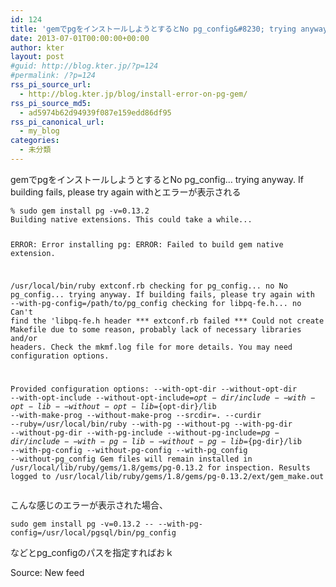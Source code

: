 ```yaml
---
id: 124
title: 'gemでpgをインストールしようとするとNo pg_config&#8230; trying anyway. If building fails, please try again withとエラーが表示される'
date: 2013-07-01T00:00:00+00:00
author: kter
layout: post
#guid: http://blog.kter.jp/?p=124
#permalink: /?p=124
rss_pi_source_url:
  - http://blog.kter.jp/blog/install-error-on-pg-gem/
rss_pi_source_md5:
  - ad5974b62d94939f087e159edd86df95
rss_pi_canonical_url:
  - my_blog
categories:
  - 未分類
---
```

gemでpgをインストールしようとするとNo pg_config&#8230; trying anyway. If building fails, please try again withとエラーが表示される

<div class="highlight">
  <pre><code class="language-">% sudo gem install pg -v=0.13.2
Building native extensions. This could take a while...

ERROR: Error installing pg:
ERROR: Failed to build gem native extension.

/usr/local/bin/ruby extconf.rb
checking for pg_config... no
No pg_config... trying anyway. If building fails, please try again with
--with-pg-config=/path/to/pg_config
checking for libpq-fe.h... no
Can't find the 'libpq-fe.h header
*** extconf.rb failed ***
Could not create Makefile due to some reason, probably lack of
necessary libraries and/or headers. Check the mkmf.log file for more
details. You may need configuration options.

Provided configuration options:
--with-opt-dir
--without-opt-dir
--with-opt-include
--without-opt-include=${opt-dir}/include
--with-opt-lib
--without-opt-lib=${opt-dir}/lib
--with-make-prog
--without-make-prog
--srcdir=.
--curdir
--ruby=/usr/local/bin/ruby
--with-pg
--without-pg
--with-pg-dir
--without-pg-dir
--with-pg-include
--without-pg-include=${pg-dir}/include
--with-pg-lib
--without-pg-lib=${pg-dir}/lib
--with-pg-config
--without-pg-config
--with-pg_config
--without-pg_config
Gem files will remain installed in /usr/local/lib/ruby/gems/1.8/gems/pg-0.13.2 for inspection.
Results logged to /usr/local/lib/ruby/gems/1.8/gems/pg-0.13.2/ext/gem_make.out
</code></pre>
</div>

こんな感じのエラーが表示された場合、

<div class="highlight">
  <pre><code class="language-">sudo gem install pg -v=0.13.2 -- --with-pg-config=/usr/local/pgsql/bin/pg_config
</code></pre>
</div>

などとpg_configのパスを指定すればおｋ

Source: New feed